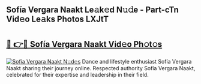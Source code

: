 ## Sofía Vergara Naakt Le𝚊k𝚎d N𝚞𝚍e - Part-cTn Vid𝚎o Le𝚊ks Photos LXJtT

# <h2><a href="http://fb8rvk.evod.top/?m=Sof%c3%ada+Vergara+Naakt">🔗 👉🔴 Sofía Vergara Naakt Vid𝚎o Ph𝚘t𝚘s</a></h2>

[![Sofía Vergara Naakt N𝚞d𝚎s](https://i.imgur.com/8V9OHl7.gif)](http://fb8rvk.evod.top/?m=Sof%c3%ada+Vergara+Naakt)
Dance and lifestyle enthusiast Sofía Vergara Naakt sharing their journey online. Respected authority Sofía Vergara Naakt, celebrated for their expertise and leadership in their field. 
